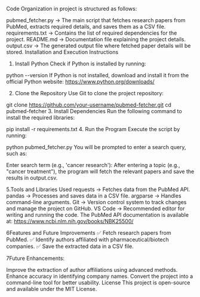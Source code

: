 Code Organization
in project is structured as follows:

pubmed_fetcher.py → The main script that fetches research papers from PubMed, extracts required details, and saves them as a CSV file.
requirements.txt → Contains the list of required dependencies for the project.
README.md → Documentation file explaining the project details.
output.csv → The generated output file where fetched paper details will be stored.
Installation and Execution Instructions

1. Install Python
Check if Python is installed by running:


python --version
If Python is not installed, download and install it from the official Python website:
https://www.python.org/downloads/

2. Clone the Repository
Use Git to clone the project repository:


git clone https://github.com/your-username/pubmed-fetcher.git
cd pubmed-fetcher
3. Install Dependencies
Run the following command to install the required libraries:


pip install -r requirements.txt
4. Run the Program
Execute the script by running:


python pubmed_fetcher.py
You will be prompted to enter a search query, such as:


Enter search term (e.g., 'cancer research'):
After entering a topic (e.g., "cancer treatment"), the program will fetch the relevant papers and save the results in output.csv.

5.Tools and Libraries Used
requests → Fetches data from the PubMed API.
pandas → Processes and saves data in a CSV file.
argparse → Handles command-line arguments.
Git → Version control system to track changes and manage the project on GitHub.
VS Code → Recommended editor for writing and running the code.
The PubMed API documentation is available at:
https://www.ncbi.nlm.nih.gov/books/NBK25500/

6Features and Future Improvements
✅ Fetch research papers from PubMed.
✅ Identify authors affiliated with pharmaceutical/biotech companies.
✅ Save the extracted data in a CSV file.

7Future Enhancements:

Improve the extraction of author affiliations using advanced methods.
Enhance accuracy in identifying company names.
Convert the project into a command-line tool for better usability.
License
This project is open-source and available under the MIT License.
